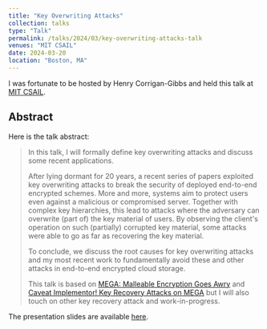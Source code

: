 ```yaml
---
title: "Key Overwriting Attacks"
collection: talks
type: "Talk"
permalink: /talks/2024/03/key-overwriting-attacks-talk
venues: "MIT CSAIL"
date: 2024-03-20
location: "Boston, MA"
---
```


I was fortunate to be hosted by Henry Corrigan-Gibbs and held this talk at [MIT CSAIL](https://calendar.csail.mit.edu/events/279180).

## Abstract
Here is the talk abstract:
> In this talk, I will formally define key overwriting attacks and discuss some recent applications.
> 
> After lying dormant for 20 years, a recent series of papers exploited key overwriting attacks to break the security of deployed end-to-end encrypted schemes. More and more, systems aim to protect users even against a malicious or compromised server. Together with complex key hierarchies, this lead to attacks where the adversary can overwrite (part of) the key material of users. By observing the client's operation on such (partially) corrupted key material, some attacks were able to go as far as recovering the key material.
>
> To conclude, we discuss the root causes for key overwriting attacks and my most recent work to fundamentally avoid these and other attacks in end-to-end encrypted cloud storage.
>
> This talk is based on [MEGA: Malleable Encryption Goes Awry](https://eprint.iacr.org/2022/959) and [Caveat Implementor! Key Recovery Attacks on MEGA](https://eprint.iacr.org/2023/329) but I will also touch on other key recovery attack and work-in-progress.

The presentation slides are available [here](/files/2024-03-20_Key_Overwriting_Attacks.pdf).
